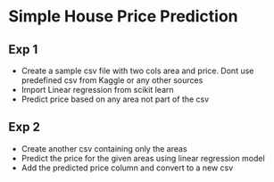 # Simple House Price Prediction
## Exp 1
- Create a sample csv file with two cols area and price. Dont use predefined csv from Kaggle or any other sources
- Import Linear regression from scikit learn
- Predict price based on any area not part of the csv

## Exp 2
- Create another csv containing only the areas
- Predict the price for the given areas using linear regression model
- Add the predicted price column and convert to a new csv
